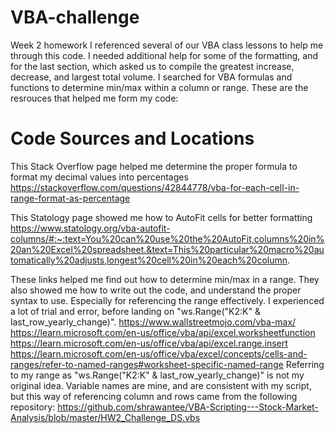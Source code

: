# VBA-challenge
Week 2 homework
I referenced several of our VBA class lessons to help me through this code. I needed additional help for some of the formatting, and for the last section, which asked us to compile the greatest increase, decrease, and largest total volume. I searched for VBA formulas and functions to determine min/max within a column or range. These are the resrouces that helped me form my code:

# Code Sources and Locations
This Stack Overflow page helped me determine the proper formula to format my decimal values into percentages
https://stackoverflow.com/questions/42844778/vba-for-each-cell-in-range-format-as-percentage

This Statology page showed me how to AutoFit cells for better formatting
https://www.statology.org/vba-autofit-columns/#:~:text=You%20can%20use%20the%20AutoFit,columns%20in%20an%20Excel%20spreadsheet.&text=This%20particular%20macro%20automatically%20adjusts,longest%20cell%20in%20each%20column.

These links helped me find out how to determine min/max in a range. They also showed me how to write out the code, and understand the proper syntax to use. Especially for referencing the range effectively. I experienced a lot of trial and error, before landing on "ws.Range("K2:K" & last_row_yearly_change)". 
https://www.wallstreetmojo.com/vba-max/
https://learn.microsoft.com/en-us/office/vba/api/excel.worksheetfunction
https://learn.microsoft.com/en-us/office/vba/api/excel.range.insert
https://learn.microsoft.com/en-us/office/vba/excel/concepts/cells-and-ranges/refer-to-named-ranges#worksheet-specific-named-range
Referring to my range as "ws.Range("K2:K" & last_row_yearly_change)" is not my original idea. Variable names are mine, and are consistent with my script, but this way of referencing column and rows came from the following repository:
https://github.com/shrawantee/VBA-Scripting---Stock-Market-Analysis/blob/master/HW2_Challenge_DS.vbs
